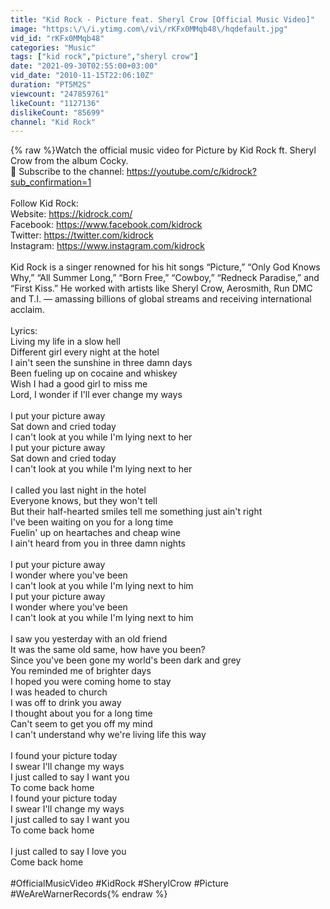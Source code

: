 ```yaml
---
title: "Kid Rock - Picture feat. Sheryl Crow [Official Music Video]"
image: "https:\/\/i.ytimg.com\/vi\/rKFx0MMqb48\/hqdefault.jpg"
vid_id: "rKFx0MMqb48"
categories: "Music"
tags: ["kid rock","picture","sheryl crow"]
date: "2021-09-30T02:55:00+03:00"
vid_date: "2010-11-15T22:06:10Z"
duration: "PT5M2S"
viewcount: "247859761"
likeCount: "1127136"
dislikeCount: "85699"
channel: "Kid Rock"
---
```

{% raw %}Watch the official music video for Picture by Kid Rock ft. Sheryl Crow from the album Cocky.<br />🔔 Subscribe to the channel: <a rel="nofollow" target="blank" href="https://youtube.com/c/kidrock?sub_confirmation=1">https://youtube.com/c/kidrock?sub_confirmation=1</a><br /><br />Follow Kid Rock:<br />Website: <a rel="nofollow" target="blank" href="https://kidrock.com/">https://kidrock.com/</a><br />Facebook: <a rel="nofollow" target="blank" href="https://www.facebook.com/kidrock​">https://www.facebook.com/kidrock​</a><br />Twitter: <a rel="nofollow" target="blank" href="https://twitter.com/kidrock​">https://twitter.com/kidrock​</a><br />Instagram: <a rel="nofollow" target="blank" href="https://www.instagram.com/kidrock">https://www.instagram.com/kidrock</a><br /><br />Kid Rock is a singer renowned for his hit songs “Picture,” “Only God Knows Why,” “All Summer Long,” “Born Free,” “Cowboy,” “Redneck Paradise,” and “First Kiss.” He worked with artists like Sheryl Crow, Aerosmith, Run DMC and T.I. — amassing billions of global streams and receiving international acclaim.<br /><br />Lyrics:<br />Living my life in a slow hell<br />Different girl every night at the hotel<br />I ain't seen the sunshine in three damn days<br />Been fueling up on cocaine and whiskey<br />Wish I had a good girl to miss me<br />Lord, I wonder if I'll ever change my ways<br /><br />I put your picture away<br />Sat down and cried today<br />I can't look at you while I'm lying next to her<br />I put your picture away<br />Sat down and cried today<br />I can't look at you while I'm lying next to her<br /><br />I called you last night in the hotel<br />Everyone knows, but they won't tell<br />But their half-hearted smiles tell me something just ain't right<br />I've been waiting on you for a long time<br />Fuelin' up on heartaches and cheap wine<br />I ain't heard from you in three damn nights<br /><br />I put your picture away<br />I wonder where you've been<br />I can't look at you while I'm lying next to him<br />I put your picture away<br />I wonder where you've been<br />I can't look at you while I'm lying next to him<br /><br />I saw you yesterday with an old friend<br />It was the same old same, how have you been?<br />Since you've been gone my world's been dark and grey<br />You reminded me of brighter days<br />I hoped you were coming home to stay<br />I was headed to church<br />I was off to drink you away<br />I thought about you for a long time<br />Can't seem to get you off my mind<br />I can't understand why we're living life this way<br /><br />I found your picture today<br />I swear I'll change my ways<br />I just called to say I want you<br />To come back home<br />I found your picture today<br />I swear I'll change my ways<br />I just called to say I want you<br />To come back home<br /><br />I just called to say I love you<br />Come back home<br /><br />#OfficialMusicVideo #KidRock #SherylCrow #Picture #WeAreWarnerRecords{% endraw %}
